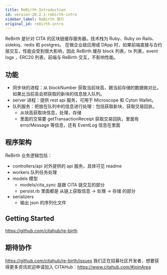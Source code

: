 ```yaml
---
title: ReBirth Introduction
id: version-20.2.1-rebirth-intro
sidebar_label: ReBirth 简介
original_id: rebirth-intro
---
```


ReBirth 是针对 CITA 的区块链缓存服务器。技术栈为 Ruby、Ruby on Rails、sidekiq、redis 和 postgres。
在做企业级应用或 DApp 时，如果前端直接与合约层交互，性能会受到很大影响，因此 ReBirth 缓存 block 列表，tx 列表，event logs ，ERC20 列表，前端与 ReBirth 交互，不影响性能。

## 功能

* 同步块的进程：从 blockNumber 获取当前块高，跟当前存储的数据做对比，如果比当前高会把获取的新块的信息放入队列。
* server 进程：提供 rest api 服务，可用于 Microscope 和 Cyton Wallet。
* 队列服务：把放在队列中的信息进行处理：包括获取新块，获取交易回执，
    * 从块高获取块信息，处理，存储
    * 里面的交易要 getTransactionReceipt 获取交易回执，里面有 errorMessage 等信息，还有 EventLog 信息在里面

## 程序架构

ReBirth 业务逻辑包括：

* controllers/api 对外提供的 api 服务，具体可见 readme
* workers 队列任务处理
* models 模型
    * models/cita_sync 是跟 CITA 链交互的部分
    * persist.rb 里面都是 从链上获取信息 → 处理 → 存储 的部分
* serializers
    * 输出 json 的序列化文件

## Getting Started

https://github.com/citahub/re-birth

## 期待协作

https://github.com/citahub/re-birth/issues
我们正在招募社区开发者，想要获得更多资讯欢迎申请加入 CITAHub：https://www.citahub.com/#joinArea
